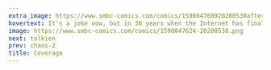 ```yaml
---
extra_image: https://www.smbc-comics.com/comics/159084769920200530after.png
hovertext: It's a joke now, but in 30 years when the Internet has finally binned us all into fetish categories, this will become fact.
image: https://www.smbc-comics.com/comics/1590847624-20200530.png
next: tolkien
prev: chaos-2
title: Coverage
---
```

